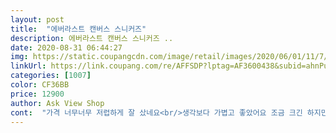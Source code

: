 ```yaml
---
layout: post 
title:  "에버라스트 캔버스 스니커즈" 
description: 에버라스트 캔버스 스니커즈 ..
date: 2020-08-31 06:44:27 
img: https://static.coupangcdn.com/image/retail/images/2020/06/01/11/7/c97d49d7-b273-4ec9-8a6e-80423e4b2c50.jpg 
linkUrl: https://link.coupang.com/re/AFFSDP?lptag=AF3600438&subid=ahnPublicAsk&pageKey=1648904431&itemId=2809548278&vendorItemId=70799093747&traceid=V0-113-7f36eb2c13c4abec 
categories: [1007] 
color: CF36BB 
price: 12900 
author: Ask View Shop 
cont:  "가격 너무너무 저렵하게 잘 샀네요<br/>생각보다 가볍고 좋았어요 조금 크긴 하지만 편하게 잘 신고 다닐 수 있을 것 같아요<br/>원래 265를 신는데 발 볼이 좀 큰 편이라 270을 구매했어요.<br/><br/>조금 살짝 크긴 한데, 끈 조여메고 양말 착용하면 괜찮을 것 같네요.<br/> 깔끔하고 가격대비 만족입니다.<br/> ^^<br/>조금 타이트하지만 신을 만하네요.<br/> 오래 신는 용도는 아니긴 해요.<br/> 운동할 때 약 30분만 쓰는 거라서요.<br/><br/>참고로 저는 운동할 때 막 쓰는 운동화로 샀습니다.<br/> 튼튼해서 오래 쓸 듯합니다.<br/><br/>컨버스와 비슷하고 아무튼 좋습니다.<br/> 사이즈도 일반 정 사이즈인 것 같아요.<br/><br/>평소 사이즈는 255인데, 250과 260 단위로만 있어서 250 샀고,<br/>한 만원 밖에 안 되는 것 같은데 이런 가성비가 없을 듯 합니다.<br/><br/>" 
---
```

